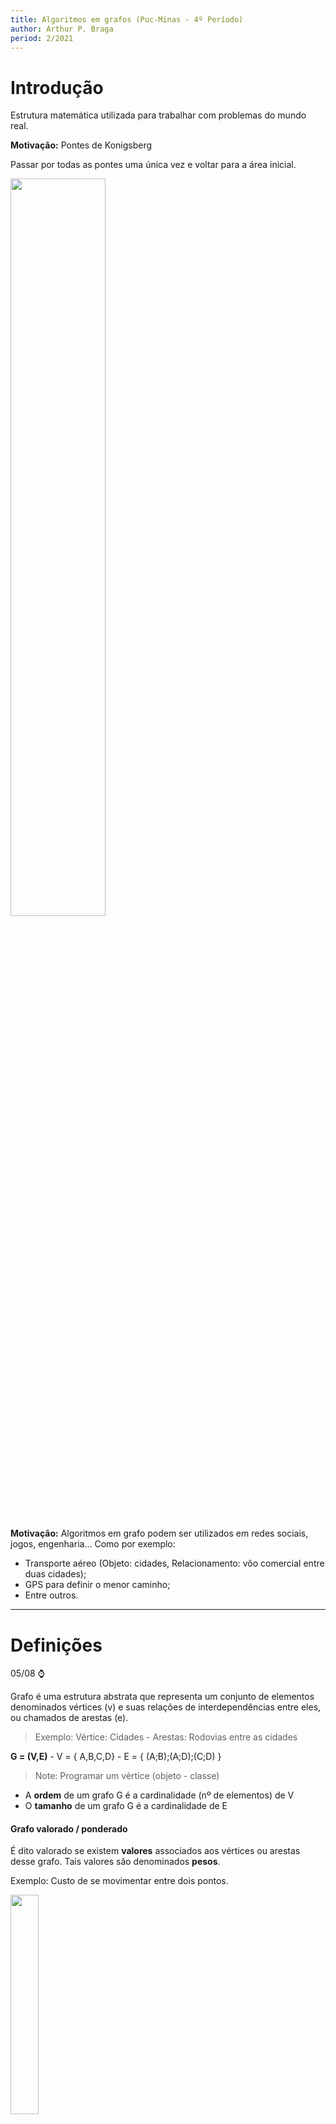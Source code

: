 ```yaml
---
title: Algoritmos em grafos (Puc-Minas - 4º Período)
author: Arthur P. Braga
period: 2/2021
---
```


# Introdução

Estrutura matemática utilizada para trabalhar com problemas do mundo real.

**Motivação:** Pontes de Konigsberg

Passar por todas as pontes uma única vez e voltar para a área inicial.

<img src="https://upload.wikimedia.org/wikipedia/commons/5/5b/Pontes_K%C3%B6nigsberg.JPG" style="width:55%">

**Motivação:** Algoritmos em grafo podem ser utilizados em redes sociais, jogos, engenharia... Como por exemplo:

- Transporte aéreo (Objeto: cidades, Relacionamento: vôo comercial entre duas cidades);
- GPS para definir o menor caminho;
- Entre outros.

---

# Definições

05/08 :watch:

Grafo é uma estrutura abstrata que representa um conjunto de elementos denominados vértices (v) e suas relações de interdependências entre eles, ou chamados de arestas (e).

> Exemplo: Vértice: Cidades - Arestas: Rodovias entre as cidades

**G = (V,E)**   -   V = { A,B,C,D}   -   E = { (A;B);(A;D);(C;D) }

> Note: Programar um vértice (objeto - classe)

- A **ordem** de um grafo G é a cardinalidade (nº de elementos) de V 
- O **tamanho** de um grafo G é a cardinalidade de E

#### Grafo valorado / ponderado

É dito valorado se existem **valores** associados aos vértices ou arestas desse grafo. Tais valores são denominados **pesos**.

Exemplo: Custo de se movimentar entre dois pontos.

<img src="../../imgs/4_Periodo/Algoritmos_Grafos/grafo-valorado.png" style="width:30%">

#### Grafo não direcionado / não orientado

Por padrão, duas arestas são consideradas a mesma. Ou seja, não possui direção obrigatória definida, seu sentido não é importante. 

#### Grafo direcionado / orientado / digrafo

Agora o sentido da aresta importa e é marcado por uma seta. Seu sentido é importante, pois pode ter significados diferentes. 

> Exemplo: Linha de montagem, um processo só pode executar após o término de outra.

Pode ter correspondencia em ambos os sentidos, porém nesse caso teríamos que ter **duas arestas**.

<img src="../../imgs/4_Periodo/Algoritmos_Grafos/grafo-direcionado.png" style="width:40%">

#### Laço (Loop)

Aresta que liga um vértice a si mesmo.

#### Arestas paralelas

Duas ou mais arestas associadas ao mesmo par de vértices.

<img src="../../imgs/4_Periodo/Algoritmos_Grafos/arestas-paralelas.png" style="width:40%">

#### Grafo simples

Não possui nem arestas paralelas nem laços.

<img src="../../imgs/4_Periodo/Algoritmos_Grafos/grafo-simples.png" style="width:30%">

#### Vértices adjacentes (vizinhos)

Dois vértices são ditos adjacentes se existe uma aresta que os liga, logos esses vértices serão vizinhos/adjacentes.

<img src="../../imgs/4_Periodo/Algoritmos_Grafos/vertices_adjacentes.png" style="width:70%">

#### Vértices sucessores e antecessores

Somente em **grafos direcionados**!

<img src="../../imgs/4_Periodo/Algoritmos_Grafos/sucessores_antecessores.png" style="width:70%">

#### Incidência 

Quando um vértice Vi é o vértice final de alguma aresta Ei, Vi e Ei são incidentes.

<img src="../../imgs/4_Periodo/Algoritmos_Grafos/incidencia.png" style="width:30%">

#### Arestas adjacentes

Duas arestas *não paralelas* compartilhando um vértice.

<img src="../../imgs/4_Periodo/Algoritmos_Grafos/arestas_adjacentes.png" style="width:30%">

#### Grau de um vértice (d)

Em um grafo *não direcionado*, o grau de um vértice é igual ao nº de arestas incidentes no vértice.

<img src="../../imgs/4_Periodo/Algoritmos_Grafos/grau_vertice.png" style="width:50%">

- Vértices com grau 0 são chamados **isolados.**
- Grafos que possuem somente vértices isolados são chamados de **grafos nulos.**
- Vértice de grau 1 é chamado de **pendente.**
- Um laço conta como duas arestas!

> *Arestas paralelas contam também!*

#### Teorema 1

A soma dos graus de todos os vértices de um grafo G é duas vezes o nº de arestas de G.

<img src="../../imgs/4_Periodo/Algoritmos_Grafos/Teorema1.png" style="width:40%">

> Ao contar os graus dos vértices, contamos cada extremidade de arestas uma vez. como cada aresta tem duas extremidades, cada aresta foi contada duas vezes.

#### Teorema 2

O nº de vértices de grau ímpar em um grafo é sempre **par**.

<img src="../../imgs/4_Periodo/Algoritmos_Grafos/Teorema2.png" style="width:55%">

#### Passeio em um grafo

Um passeio entre os vértices 1 e 2 é uma sequência alternada de vértices e arestas que começa no vértice 1 e termina no vértice 2 . 

<img src="../../imgs/4_Periodo/Algoritmos_Grafos/passeio.png" style="width:55%">

> Poderíamos pensar que apenas a ordem dos nós é importante, porém podemos ter passeios diferentes com a mesma sequência de vértices.

<img src="../../imgs/4_Periodo/Algoritmos_Grafos/passeio2.png" style="width:65%">

#### Caminho em um grafo

Um caminho é um passeio sem vértice repetido. Exemplo: Caminhos entre os vértices 1 e 4:

<img src="../../imgs/4_Periodo/Algoritmos_Grafos/caminhos.png" style="width:60%">

#### Grafo regular

Todos os vértices tem o mesmo grau.

#### Grafo completo

Para cada par de vértices existe uma aresta entre eles. Consequentemente, quaisquer dois vértices distintos são adjacentes (vizinhos).

> Note: Um grafo completo com n vértices é dito: Kn 

<img src="../../imgs/4_Periodo/Algoritmos_Grafos/grafo_completo.png" style="width:60%">

> Como achar o grau dos vértices -> n-1
>
> Como achar o nº de arestas -> (d * n) / 2

#### Grafo conexo

Existe pelo menos um caminho entre todos os pares de vértices, ou seja, se sai de um vértice, consegue chegar em qualquer outro.

#### Grafo desconexo

Consiste de dois ou mais grafos conexos. Cada um dos *subgrafos* conexos é chamado de *componente.*

<img src="../../imgs/4_Periodo/Algoritmos_Grafos/grafo_desconexo.png" style="width:40%">

---

# Representação e Operações

10/08 :watch:

Como representar um grafo em um algoritmo, em uma estrutura de dados?

Principais estruturas:

- Matriz de adjacência;
- Lista de adjacência;
- Matriz de incidência.

## Matriz de adjacência

<img src="../../imgs/4_Periodo/Algoritmos_Grafos/metriz-adjacencia.png" style="width:60%">

> Se as arestas tiverem pesos (grafo valorado), suas posições na matriz poderiam ter os valores respectivos.

Em um **grafo direcionado** a posição na matriz só recebe valor no vértice "de chegada".

<img src="../../imgs/4_Periodo/Algoritmos_Grafos/matriz_grafo_direcionado.png" style="width:60%">

## Lista de adjacência

Como se fosse uma hash, uma lista de vetores, e cada vetor tem uma lista de adjacências. Ou seja, cada elemento do vetor contém dois campos: a identificação de um vértice e um ponteiro para uma lista encadeada contendo os **vizinhos** do vértice correspondente.

> - Cada vértice é um elemento de uma lista ;
> - Cada vértice contém uma lista de arestas, indicando o outro par que a compõe.

<img src="../../imgs/4_Periodo/Algoritmos_Grafos/lista_Adjacencia.png" style="width:80%">

Grafos não direcionados também podem ser representados por uma lista de adjacência, só criar a sublista com todos os vetores vizinhos de cada vértice.

<img src="../../imgs/4_Periodo/Algoritmos_Grafos/list_adjacencia_2.png" style="width:80%">

## Matriz de incidência

- Índice = +1, se a aresta tem **origem** no vértice i;
- Índice = -1, se i é o vértice **destino** da aresta;
- Índice = 0, se a aresta **não incide** no vértice i.

<img src="../../imgs/4_Periodo/Algoritmos_Grafos/matriz_incidencia.png" style="width:60%">

>  Em um grafo **não direcionado** a gente só marca os vértices de incidência e origem, com 0 ou 1.

## Isomorfismo

Grafos "idênticos" em relação ao nº de arestas, vértices, graus e nº de componentes. Porém só isso não basta, para o grafo ser isomorfo a relação de incidência precisa ser preservada.

<img src="../../imgs/4_Periodo/Algoritmos_Grafos/isomorfismo.png" style="width:80%">

Grafos que possuam todas as características menos a preservação de incidência:

<img src="../../imgs/4_Periodo/Algoritmos_Grafos/grafos_nao_isomorfos.png" style="width:60%">

Observe que é necessário associar o vértice X do grafo G ao vértice Y do grafo H, pois não existe nenhum outro vértice com grau 3 em H. Mas o vértice Y é adjacente a apenas um vértice de grau 1, enquanto que X em G é adjacente a dois vértices de grau 1.

## Grafo complementar

Um grafo é complementar de outro quando:

- Todos os vértices de C(G) são todos os vértices de G;
- E as arestas de C(G) são exatamente as arestas que faltam em G para formarmos um grafo completo.

> Arestas do grafo G não vão fazer parte do C(G), ou seja, C(G) é um grafo que contém todas as arestas faltantes para G ser um grafo completo. 

<img src="../../imgs/4_Periodo/Algoritmos_Grafos/grafo_complementar.png" style="width:60%">

## Subgrafos

12/08 :watch:

Um grafo H é dito ser um *subgrafo* de um grafo G se todos os vértices e todas as arestas de H estão em G.

- Todo grafo é subgrafo de si próprio;
- O subgrafo de um subgrafo de G é subgrafo de G;
- Um vértice simples de G é um subgrafo de G;
- Uma aresta simples de G (com suas extremidades) é subgrafo de G.

### Subgrafos induzidos por arestas

Um subgrafo obtido por um subconjunto de arestas (e seus respectivos vértices).

Ex.: Mapear e manter somente as lanchonetes cuja distância é < 1km.

<img src="../../imgs/4_Periodo/Algoritmos_Grafos/subgrafo_aresta.png" style="width:60%">

### Subgrafos induzidos por vértices

Subgrafo obtido por um subconjunto de vértices (e suas respectivas arestas). 

Exemplo: Manter somente os times que tem características em comum.

<img src="../../imgs/4_Periodo/Algoritmos_Grafos/subgrafo_vertice.png" style="width:60%">

### Subgrafos disjuntos de arestas

Dois (ou mais) subgrafos de G são disjuntos de arestas se ambos não tiverem arestas em comum.

### Subgrafos disjuntos de vértices

Dois (ou mais) subgrafos de G são disjuntos de vértices se ambos não tiverem vértices em comum.

## Operações

### União e Soma

- União: Considerando dois grafos distintos, a união G1 ∪ G2 é formada pelo grafo que contém o conjunto de vértices V1 e V2, e o conjunto de arestas E1 e E2. Ou seja, basicamente dois grafos são considerados um.
  - G: Vg= {1, 2}; Eg= {(1, 2)} 
  - H: Vh= {3, 4}; Eh= { } 
  - G ∪ H: Vg∪h = {1, 2, 3, 4}; Eg∪h = {(1, 2)}
- Soma: É a união com todos os vértices de G1 vão ter arestas ligando a todos os vértices de G2.
  - G: Vg= {1, 2}; Eg = {(1, 2)} 
  - H: Vh = {3, 4}; Eh = { } 
  - G + H: Vg+h = {1, 2, 3, 4};  Eg+h = {(1, 2), (1, 3), (1, 4), (2, 3), (2, 4)}

<img src="https://slideplayer.com.br/slide/1732957/7/images/3/Exemplo+1+2+G+H+3+4+G+%EF%83%88+H+G+%2B+H.jpg" style="width:60%">

### Interseção

Resulta em um grafo formado pela interseção das arestas e vértices, ou seja, só aqueles cujo ambos tenham. Ex.:

<img src="../../imgs/4_Periodo/Algoritmos_Grafos/intersecao.png" style="width:70%">

### Ring sum

Basicamente é a união de dois grafos sem incluir a interseção. Ex.:

<img src="../../imgs/4_Periodo/Algoritmos_Grafos/ringSum.png" style="width:75%">

### Remoção de aresta e vértice

- **Remoção de aresta:** Se e é uma aresta de um grafo G, denota-se G-e o grafo obtidop pela remoção da aresta e de G.
- **Remoção de vérice:** Mesma ideia, porém além de retirar o vértice, é necessário retirar todas as arestas incidentes nele.

<img src="../../imgs/4_Periodo/Algoritmos_Grafos/remocao_aresta.png" style="width:60%">

<img src="../../imgs/4_Periodo/Algoritmos_Grafos/remocao_vertice.png" style="width:60%">

### Contração de aresta

Retirar uma aresta desejada e unir os dois vértices incidentes nela.

> Denota-se por **G/e** o grafo obtido pela contração da aresta *e*. Significa remover *e* de G e unir suas duas extremidades v, w de tal modo que o vértice resultante seja incidente às arestas originalmente incidentes a v e w.

<img src="../../imgs/4_Periodo/Algoritmos_Grafos/contracao_aresta.png" style="width:60%">

### Propriedades

<img src="../../imgs/4_Periodo/Algoritmos_Grafos/propriedades_Operacoes.png" style="width:50%">

### Grafo transposto

Seja um grafo direcionado (apenas direcionados) G = (V, E), seu grafo transposto Gt = (V, E1), cujo todas as arestas tem sentido oposto.

<img src="../../imgs/4_Periodo/Algoritmos_Grafos/transposto.png" style="width:70%">

### Grafo bipartido

É um grafo não orientado que pode ser dividido em dois subconjuntos de vértices, cujo não possuem arestas ligando dois vértices do mesmo subconjunto.

- Se diz bipartido um grafo G de tipo (p, q) se for um grafo simples de ordem p+q;

Temos também o **grafo bipartido completo**, nada mais é que um grafo bipartido tal que cada vértice de um subconjunto está associado a cada vértice do outro subconjunto.

> O grafo bipartido completo com partições de tamanho |V1| = m e |V2| = n é chamado Km,n.

<img src="../../imgs/4_Periodo/Algoritmos_Grafos/bipartido.png" style="width:60%">

#### Teorema

Um grafo é bipartido se, e somente se, todo ciclo de G possuir comprimento par.

> Obs: Ciclo -> Todo caminho cujo vértice inicial e final são os mesmos sem repetição de vértice, ou seja, sai e volta pro mesmo vértice sem repetir nenhum a não ser o inicial.

---

# Caminhos e Circuitos - Parte 1-2

17/08 :watch:

> Vale lembrar os conceitos de:
>
> - Passeio (pode voltar no mesmo vértice).
> - Caminho
>   - **Caminho aberto:** Vértices inicial e final são diferentes;
>   - **Caminho fechado ou circuito**: nenhum vértice (exceto o 1º e o último) aparece mais de uma vez.

## Grafos Eulerianos

**Problema do explorador:** um explorador deseja explorar todas as estradas entre um nº de cidades. É possível encontrar um trajeto fechado que passe por cada estrada apenas uma vez e volte à cidade inicial? (Ex.: Pontes de Konigsberg).

Em grafos **conexos**, se é possível encontrar um trajeto fechado que passe por **todas** as **arestas** uma única vez, dizemos que G é um **grafo euleriano**.

- Um **trajeto fechado** que utilize todas as arestas de um grafo, **uma única vez**, é chamado de **percurso euleriano fechado**.

### Teorema

Um grafo conexo, **não orientado** é euleriano se, e somente se, **todos** os seus vértices tiverem **grau par**.

> Bastante útil na produção de algoritmos de reconhecimento.

#### Lema 1 - Resultado auxiliar

Se todos os vértices de G possuem grau >= 2, então G contém um ciclo.

Se achar um ciclo que não passa por todas as arestas do grafo, podemos dividir esse ciclo do grafo, e  verificar se os componentes possuem um trajeto euleriano fechado, se possuirem, o grafo é euleriano. 

### Algoritmo de Hierholzer (1873)

Algoritmo para encontrar o caminho euleriano:

<img src="../../imgs/4_Periodo/Algoritmos_Grafos/hierholzer.png" style="width:90%">

---

# Caminhos e Circuitos - Parte 2-2

19/08 :watch:

## Problema do carteiro chinês

Um carteiro deseja entregar cartas ao longo de todas as ruas de uma cidade, e retornar ao ponto inicial. Como ele pode planejar as rotas de forma a minimizar o caminho andado? 

> Consiste em encontrar um caminho mais curto ou circuito fechado que visite cada aresta de um grafo não-direcionado..

- Se o grafo for euleriano, basta percorrer o ciclo de Euler.
- Caso contrário, algumas arestas serão percorridas mais de uma vez. Será utilizado o conceito de arestas artificiais.

<img src="../../imgs/4_Periodo/Algoritmos_Grafos/carteiro_chines.png" style="width:100%">

> O exemplo acima é um grafo unicursal.

### Grafos semi-eulerianos ou unicursais

Um grafo é dito unicursal ou semi-euleriano se ele possui **pelo menos um Trajeto Euleriano aberto.**

> Se adicionarmos uma aresta conectando os vértices iniciais e finais do trajeto euleriano, o grafo passa a ser euleriano.

- Um grafo é unicursal se, e somente se, ele possuir **exatamente 2 vértices de grau ímpar**.

#### Teorema

Em um grafo conexo G com exatamente 2K vértices de grau ímpar, existem K subgrafos disjuntos de arestas, todos eles unicursais, de maneira que juntos eles contêm todas as arestas de G. 

Ex.: 2*3 = 6 vértices de grau ímpar = 3 subgrafos unicursais.

<img src="../../imgs/4_Periodo/Algoritmos_Grafos/unicrusal.png" style="width:40%">



## Grafos hamiltonianos

24/08 :watch:

Um **Circuito de Hamilton** em um grafo conexo é um percurso que passa por todos os **vértices** do grafo **uma única vez**, voltando ao vértice inicial. Ou seja, euler passa por todas as arestas, e hamilton passa por todos os vértices.

Uma vez que precisa passar por todos os vértices **uma única vez**, para grafos com **mais de 3 vértices**, só podemos ter um caminho de Hamilton se for um grafo simples, pois loops e arestas paralelas obrigam a voltar no mesmo vértice. 

> 1. O circuito de Hamilton em um grafo com n vértices, contém n arestas. 
> 2. Se um grafo é hamiltoniano, então a inclusão de qualquer aresta não atrapalha essa condição.

Não existe teorema para **TODO** grafo, e **eficiente** para acharmos o circuito hamiltoniano, igual temos Hierholzer para euler. Mas temos um técina para mostrar que um grafo **NÃO** possui um circuito Hamiltoniano (mas também **não garante** que não tenha).

Há um circuito hamiltoniano em G se:

- Se G tem um circuito hamiltoniano, então G tem um subgrafo H que:
  1. H contém cada vértice de G;
  2. H é conexo;
  3. H tem o mesmo nº de arestas e de vértices;
  4. Cada vértice de H tem grau 2.

<img src="../../imgs/4_Periodo/Algoritmos_Grafos/circuito_hamiltoniano.png" style="width:40%">

### Teoremas

Há alguns teoremas que proveem **condições suficientes**, mas **não necessárias**.

1. Seja G um grafo simples com n vértices  (n ≥ 3). Se para todo par de vértices não adjacentes v e w, a soma de seus graus for maior ou igual a n, então G é hamiltoniano.

<img src="../../imgs/4_Periodo/Algoritmos_Grafos/teorema_1_hamiltoniano.png" style="width:40%">

2. Seja G um grafo simples com n vértices (n ≥ 3). Se o grau de cada vértice for n/2 no mínimo, G é hamiltoniano.

<img src="../../imgs/4_Periodo/Algoritmos_Grafos/teorema_2.png" style="width:30%">

3. Em um grafo **completo** com n vértices, **n ímpar** e (n ≥ 3), existem **(n-1) / 2** circuitos hamiltonianos disjuntos de arestas.
4. Em um grafo **completo** com n vértices, **n par** e (n ≥ 4), existem **(n-2) / 2** circuitos hamiltonianos disjuntos de arestas.

<img src="../../imgs/4_Periodo/Algoritmos_Grafos/teorema_3_4.png" style="width:70%">

### Problema do caixeiro viajante

Dado um conjunto de cidades a serem visitadas por um vendedor, qual é o **caminho mínimo** que pode ser realizado sem repetir cidades e retornar ao ponto de partida? Menor ciclo hamiltoniano.

> Arestas ponderadas! (valoradas)

<img src="../../imgs/4_Periodo/Algoritmos_Grafos/exemplo_carteiro_viajante.png" style="width:50%">

Aplicações:

- Entrega de encomendas / correspondências;
- Recolhimento de objetos;
- Planejamento de viagens;
- Leitura de contadores de consumo (luz elétrica);
- ...

#### Uso de heurística

Para resolver esse problema podemos utilizar força bruta, porém na maioria dos casos isso se torna inviável, logo podemos utilizar heurísticas para solucionar.

> Heurística: Forma rápida de solucionar um problema, porém muitas vezes imperfeito. Algoritmos aproximados, acham uma resposta que pode não ser a solução ótima, mas pode ser próxima dela.

Exemplo:

1. escolha um vértice arbitrário como vértice atual.
2. descubra a aresta de menor peso que seja conectada ao vértice atual e
   a um vértice não visitado V.

3. faça o vértice atual ser V.
4. marque V como visitado.
5. se todos os vértices no domínio estiverem visitados, encerre o algoritmo.
6. Se não vá para o passo 2.
7. A sequência dos vértices visitados é a saída do algoritmo.

>  Isso é o que chamamos de **Heurística gulosa**, ou seja, que só se preocupa com a melhor forma para aquela instância, daquele momento.

<img src="../../imgs/4_Periodo/Algoritmos_Grafos/resolucao_heuristica.png" style="width:70%">

Exercício:

<img src="../../imgs/4_Periodo/Algoritmos_Grafos/exercicio_hamiltoniano.png" style="width:70%">

---

# Caminhamentos

26/08 :watch:

Algumas são de simples verificação, rodando alguns algoritmos da pra fazer essas verificações:

- Verificação de graus dos vértices;
- Determinação se o grafo é euleriano;
- Determinação se o grafo é compleo;
- (...)

Outras propriedades já são mais difíceis, são relacionadas às arestas e aos caminhos existes. **Caminhar** em um grafo é mover-se entre seus vértices, verificando propriedades enquanto se caminha. 

Alguns algoritmos de busca proocuram caminhos com objetivos específicos, como:

- **Conectividade** - Busca de um vértice específico (estado);
- **Caminho mínimo** - Existência de um caminho.

Uma busca em grafos nada mais é que tentar encontrar uma sequência de passos (caminhos/ações) para chegar à um objetivo.

### Aplicações

- Rotas em redes de computadores;
- Caixeiro viajante e variações;
- Jogos digitais;
- Navegação de robôs;
- (...)

*A busca de uma saída de um labirinto também é um problema de busca em grafos!*

## Busca em largura

> Notes: Também há uma explicação na aula do dia 14/09.
>
> [Link de vídeo aula](https://www.youtube.com/watch?v=u834GA3725M)

Basicamente mapea os caminhos (caminho mínimo) de um vértice de origem até qualquer outro vértice possível de ser alcançado, gerando uma **árvore**.

- Funciona em grafos não direcionados e digrafos.

### Propriedades dos vértices

- Antecessor ou pai;
- Estado:
  - **branco**: ainda não explorado;
  - **cinza:** explorado, mas com vizinhos não explorados;
  - **preto:** explorado e sem vizinhos explorados.
- Distância até o vértice de origem.

### Funcionamento

Inicialização: Seta os valores *default* para todos os meus vértices.

<img src="../../imgs/4_Periodo/Algoritmos_Grafos/image-20210921213608759.png" style="width:70%">

Busca principal: Basicamente verifica cada vizinho de cada vértice, a partir do inicial. Vai utilizar uma fila e dois arrays para auxilio e armazenamento dos resultados. Cada vizinho vai ser enfileirado, e desenfilerado quando for sua vez. Cara vizinho verificado vai contabilizar 1 + a distância ao vértice inicial.

<img src="../../imgs/4_Periodo/Algoritmos_Grafos/image-20210921214336960.png" style="width:70%">

<img src="../../imgs/4_Periodo/Algoritmos_Grafos/image-20210921215253672.png" style="width:70%">

<img src="../../imgs/4_Periodo/Algoritmos_Grafos/image-20210921220433953.png" style="width:70%">

### Custo e Complexidade

<img src="../../imgs/4_Periodo/Algoritmos_Grafos/image-20210921220957215.png" style="width:70%">

<img src="../../imgs/4_Periodo/Algoritmos_Grafos/image-20210930211620820.png" style="width:90%">

14/09 :watch:

## Busca em profundidade

*Depth First Search (DFS)*

A partir de um vértice de origem, busca *recursivamente* um vértice adjacente, até que não existam mais vértices a visitar.

> Pode gerar várias árvores de profundidade (floresta de busca).

### Estados dos vértices

Mantém os mesmos estados do algoritmo anterior, porém teremos mais duas novas propriedades: *timestamps* (tempo da busca).

- **Timestamp de descoberda** - Tempo em que eu chego no vértice;
- **Timestamp de término** - Tempo em que eu pinto o vértice de preto.

### Funcionamento

Inicialização:

<img src="../../imgs/4_Periodo/Algoritmos_Grafos/image-20211011152003382.png" style="width:5 0%">

Visita:

<img src="../../imgs/4_Periodo/Algoritmos_Grafos/image-20211013212438470.png" style="width:5 0%">

Organização:

<img src="../../imgs/4_Periodo/Algoritmos_Grafos/image-20211013214451622.png" style="width:80%">

### Classificação de arestas

- Arestas de árvore: Quando a aresta leva à um vértice branco, quando encontra um branco com ela.
- Arestas de retorno: Fecha um ciclo na busca, ou seja, quando um vértice **cinza** encontra outro **cinza** (inclui loops).
- Arestas de avanço: Não pertence à árvore de busca em profundidade, mas conecta um vértice a um descendente que pertence à árvore de busca. Ou seja, **quando encontra um vértice preto.**
- Arestas de cruzamento: De um cinza para um preto.

<img src="../../imgs/4_Periodo/Algoritmos_Grafos/image-20211013222736500.png" style="width:80%">

## Ordenação topológica

Um vértice precisa do resultado de outro antes - Para ir para um vértice precisa passar por outro antes.

- **Impossível ser cíclico**, pois não tem início, todo mundo depende de todo mundo.

> Note: DAG -> Dígrafo acíclico. 
>
> É necessário ser um dígrafo.

A ordenação topológica é a ordenação **linear** de vértices na qual cada vértice precede o conjunto que forma seu **fecho transitivo direto** (FTD - conjunto de todos os vértices que podem ser atingidos por algum caminho iniciado no vértice atual).

<img src="../../imgs/4_Periodo/Algoritmos_Grafos/image-20211015205621254.png" style="width:60%">

### Teorema

Se um grafo for acíclico, ou seja, não possuir cíclos, logo ele apresenta uma ou mais ordenações topológicas.

### Algorítmo de Kahn (1962)

Existem algoritmos com complexidade linear para determinar uma ordenação topológica de um DAG, o algorítmo de Kahn é um deles.

Retorna uma lista de ordenação topológica OU detecta a existência de um ciclo.

Baseado em duas listas:

- S: conjunto de vértices sem arcos de entrada, ou seja, vértices que não tem nenhuma aresta "chegando" nele.
- L: lista de vértices ordenados topologicamente (inicialmente zerada).

<img src="../../imgs/4_Periodo/Algoritmos_Grafos/image-20211015211456024.png" style="width:60%">

> Legenda: "Remover arco v,w" -> significa remover a aresta do vértice v ao w.

A ideia é ir removendo as arestas que saem dos vértices sem arcos de entrada primeiro, e ir adionando os vértices que ficam sem arco de entrada na lista de ordenação, dessa forma teremos uma "ordem de chamadas" de cada vértice, e no final uma lista que mostra essa ordem topológica. Ou um ciclo caso ainda possua aresta que não foi retirada.

Exemplo resolvido:

<img src="../../imgs/4_Periodo/Algoritmos_Grafos/image-20211015212139548.png" style="width:60%">

### DFS e ordenação

Outro dos algoritmos citados no último tópico, porém utilizando da busca em profundidade, levemente alterada para o mesmo objetivo.

Basta, ao finalizar um vértice preto, inseri-lo no início de uma lista L.

<img src="../../imgs/4_Periodo/Algoritmos_Grafos/image-20211015212814682.png" style="width:60%">

Neste caso se eu tiver uma aresta de retorno, eu fecho um cíclo, logo não há ordenação topológica.

> Os algorítmos podem gerar diferentes ordenações topológicas!

### Aplicações de ordenação topológica

- Planejamento e sequenciamento de tarefas;
- Compilação de módulos;
- Dicionários;
- Pré-requisitos;
- Verificação de dependências (bibliotecas, etc).

## Algoritmo de Dijkstra

:building_construction:

Baseado na busca em largura.



# Conectividade

16/09 :watch:

> Notas: 
>
> - Um grafo é conexo quando existe **pelo menos** um caminho entre todos os vértices.
>- Um grafo desconexo e componentes conexos -> Cada componente de um grafo desconectado é chamado de componente conexo.

- Como saber se um grafo é conexo? Ou, como saber quantos componentes conexos há em um grafo?
- Busca em profundidade forma árvores. Esta informação pode ser utilizada para contarmos os componentes de um grafo.
  - É só adionar um contador após cada "loop recursivo", ou seja, toda vez que ele voltar marcando os vértices de preto, conta +1, e assim sabemos a quantidade de componentes, consequentemente se ele é conexo ou não.

## Conceitos básicos

**Vértice de corte:** Vértice de um grafo conexo que, quando removido, produz mais de uma componente conexa. A remoção de um vértice implica a remoção de todas as arestas que incidem nele.
obs: grafo conexo, existe um caminho entre cada par de vértices;

**Aresta de corte:** Aresta de um grafo conexo que, quando removida produz mais de uma componente convexa;

**Conjunto de corte:** Conjunto contendo vértices/arestas que ao serem removidas de um grafo conexo G produz mais de uma componente conexa;

**Conectividade de vértice K(G):** menor número de vértices do grafo cuja remoção (em conjunto com suas arestas adjacentes) o desconecta;

**Conectividadede aresta λ(G):** menor número de arestas do grafo cuja remoção o desconecta. É o número de arestas do menor cut-set;

**Cut-set:** particionar o grafo em dois subgrafos disjuntos. Também pode ser definido como o conjunto de arestas em um grafo conexo cuja remoção reduz o rank do grafo em 1 unidade.

**Rank ou posto:**

<img src="../../imgs/4_Periodo/Algoritmos_Grafos/image-20211018203251998.png" style="width:60%">

---

**Grafo K-conexo:** grafo de conectividade de vértice igual a K.

**Grafo separável:** grafo com conectividade de vértice igual a 1.

**Cut vertex:** Vértice que desconecta um grafo separável (também chamado cut vertex ou ponto de articulação);

**Desconexo:** Um grafo é não-conexo ou desconexo se nem todo par de vértices é unido por uma cadeia;

**S-conexo:** Um grafo é simplesmente conexo ou s-conexo se todo par de vértices é unido por ao menos um caminho no grafo correspondente não direcionado;

<img src="../../imgs/4_Periodo/Algoritmos_Grafos/image-20211018202551548.png" style="width:60%">

**SF-conexo:** Um grafo é semi-fortemente conexo ou sf-conexo se em todo par de vértice do grafo, um deles é atingível a partir do outro (ou seja, entre eles existe um caminho em ao menos um dos dois sentidos possíveis);

<img src="../../imgs/4_Periodo/Algoritmos_Grafos/image-20211018202826181.png" style="width:30%">

**F-conexo:** Grafo fortemente conexo ou f-conexo: é um grafo no qual todo par de vértices é mutuamente atingível. Assim, a todo par de vértices está associado a um par de caminhos de sentidos opostos.

- Todo vértice é atingível a partir de um vértice dado e todo vértice atinge todo vértice dado.

<img src="../../imgs/4_Periodo/Algoritmos_Grafos/image-20211018203008920.png" style="width:30%">

<img src="../../imgs/4_Periodo/Algoritmos_Grafos/image-20211018203104164.png" style="width:70%">

## Teorema

<img src="../../imgs/4_Periodo/Algoritmos_Grafos/image-20211018202134904.png" style="width:80%">

<img src="../../imgs/4_Periodo/Algoritmos_Grafos/image-20211018202246932.png" style="width:80%">

<img src="../../imgs/4_Periodo/Algoritmos_Grafos/image-20211018202323974.png" style="width:80%">

# Fluxo em rede

Uma rede é um grafo no qual teremos um fluxo, podendo ser modelado para uma rede de distribuição de água, rede social com tráfego de informações, rodoviárias com o máximo de veículos possível de se locomover lá, etc.

*Sempre queremos maximizar a quantidade de informações transmitidas, conseguir a maior capacidade do fluxo.*

Nesse grafo as **arestas serão ponderadas** e seu peso indicará sua **capacidade** de transporte, o máximo de dados que pode para o próximo vértice.

<img src="../../imgs/4_Periodo/Algoritmos_Grafos/image-20211018215421637.png" style="width:50%">

Os dados percorrem uma rede desde uma **fonte** (source), onde ele é produzido, até um **sorvedouro** ou sumidouro (target), onde ele é **consumido**.

**Fluxo máximo:** Calcular a maior taxa pela qual se pode despachar material da fonte até o sorvedouro sem infringir quaisquer restrições à capacidade.

## Conceitos básicos

- **Rede de fluxo:** É um grafo conexo dirigido ponderado (capacidade não negativa).
  - Laços não são permitidos!
- **Fluxo em grafos:** É uma função com restrições -> G = (V, E).
  - O fluxo não pode exceder a capacidade de nenhum arco (aresta);
  - O fluxo de entrada em um vértice é igual ao fluxo de saída (**conservação de fluxo**);
    - Os dados podem se dividir entre as arestas de saída possíveis, porém **não podem se acumular**, ou seja, a  taxa de dados que chegou em um vértice, precisa ser a mesma taxa que irá sair do vértice.
  - O somatório do fluxo em todos os vértices é o **valor total do fluxo**.

## Corte

O problema do fluxo máximo está relacionado ao conceito de **corte**: Um corte (S,T) - (Source, Target) em uma rede de fluxo G = (V, E) é uma partição de vértices em dois conjuntos S e T. Ou seja, eu vou desconectar o grafo em dois conjuntos, um conjunto de vértices que fazem parte do **source**, e um conjunto de vértices que fazem parte do **target**.

O corte é basicamente um cut-set, ou seja, vai desconectar meu grafo e com isso já obtemos os dois conjuntos. Todos os vértices ligados ao source será desse grupo, e todos que levam ao target, será desse grupo.

<img src="../../imgs/4_Periodo/Algoritmos_Grafos/image-20211018222401400.png" style="width:70%">

A **capacidade do corte** será a soma das capacidades das arestas retiradas que se iniciam no conjunto S e terminam no conjunto T.

Outro exemplo:

<img src="../../imgs/4_Periodo/Algoritmos_Grafos/image-20211018222746107.png" style="width:70%">

Já o próximo exemplo não é um corte, pois o conjunto de source consegue chegar ao conjunto do target:

<img src="../../imgs/4_Periodo/Algoritmos_Grafos/image-20211018222830542.png" style="width:70%">

### Fluxo total líquido pelo corte

Consiste de fluxos positivos em ambas as direções. Ou seja, no momento da execução do fluxo teremos a quantidade de dados que passarão pelas arestas de corte, e fazemos uma conta para chegar ao **fluxo total líquido**, sendo: somar a quantidade atual de dados das arestas de corte que tem origem no conjunto source, e subtrair pela quantidade atual de dados das arestas de corte que tem origem no conjunto da target.

Exemplo:

<img src="../../imgs/4_Periodo/Algoritmos_Grafos/image-20211018230118445.png" style="width:70%">

## Teorema de Ford e Fulkerson

A capacidade do corte mínimo é igual ao fluxo máximo - Fluxo máximo x Corte mínimo.

Como encontrar o maior fluxo que pode percorrer um fluxo em redes (fluxo máximo)?

- Iniciamos com um fluxo total nulo, ou seja, será menor do que a capacidade de qualquer corte.
- Aumentamos gradativamente este fluxo e comparamos o seu valor com os das capacidades dos cortes. Em um momento o fluxo se tornará igual à capacidade de algum corte.
  - **Corte de capacidade mínima:** Corte cuja capacidade pode se tornar igual ao valor de um fluxo.
- A partir daí, o fluxo não pode aumentar mais, portanto este fluxo será máximo.

### Funcionamento

Depende de três ideias importântes:

1. **Redes residuais:** Capacidade residual é a capacidade que você ainda consegue transmitir em determinada aresta para chegar à sua capacidade máxima. Uma rede residual consistem em arestas que podem admitir mais fluxo.
   1. Capacidade residual do caminho é a menor capacidade residual entre os arcos desse caminho.
2. **Caminhos de aumento:** Se nenhum arco do caminho está cheio (utilizando a capacidade máxima), então podemos chamá-lo de caminho de aumento, ou seja, ainda tem capacidade residual.
3. **Cortes**

A cada iteração aumenta-se o valor do fluxo em G determinando um "caminho de aumento" em uma "rede residual" associada.

Isso se repete até que a rede residual não tenha mais caminhos aumentadores.

> - Se o fluxo em uma aresta é igual à sua capacidade dizemos que essa aresta está **saturada!**
>
> - Embora cada iteração aumente o valor do fluxo, o fluxo em algumas arestas pode diminuir.

# Árvores

:building_construction:

Árvore é um grafo conexo T em que existe um, e somente um caminho entre qualquer par de vértices de T.

<img src="../../imgs/4_Periodo/Algoritmos_Grafos/image-20211203192341992.png" style="width:80%">

## Árvore geradora

Uma árvore geradora de G, é um sub-grafo de G que contém todos os vértices de G e é uma árvore. 

- **Galho**: uma aresta de G em T 
- **Corda**: uma aresta de G que não pertence a T
- Grafos não conexos possuem florestas geradoras!

<img src="../../imgs/4_Periodo/Algoritmos_Grafos/image-20211203194519396.png" style="width:50%">

- **Floresta**: conjunto de árvores sem vértices em comum;
- **Rank de G**: número de galhos em qualquer floresta geradora de G. Sendo k componentes, r = n - k;
- **Nulidade de G**: número de cordas em qualquer floresta geradora de G. µ = e – n + k.

### Teoremas

1. Todo grafo conexo G possui pelo menos uma árvore geradora!
2. Dados um grafo conexo G com N vértices, E arestas e uma árvore geradora T de G... G terá:
   - Galhos = N - 1
   - Cordas = E – N + 1

### Árvore geradora mínima

É a árvore geradora de menor peso em G. Dado um grafo G com pesos associados às arestas, encontrar uma árvore geradora mínima de G.

Podemos utilizar 2 algoritmos para encontrar tal árvore: **Algoritmo de Prim** ou **Algoritmo de Kruskal**.

#### Algoritmo de Prim

:building_construction:

#### Algoritmo de Kruskal

:building_construction:

Basicamente inicia com a AGM vazia, pega as menores arestas, e a cada passo adiciona a menor na árvore e liga as florestas existentes com, também, a menor aresta entre elas que não forma ciclo.

> Algoritmo guloso.

# Floresta

:building_construction:



---

# Planalidade

21/10 :watch:

:building_construction:

[Problema das 3 casas]

Um grafo é **planar** se existe uma representação gráfica de G no plano sem cruzamento de arestas (*vale redesenhar, só precisa ter a possibilidade*).

<img src="../../imgs/4_Periodo/Algoritmos_Grafos/image-20211021210030027.png" style="width:70%">

## Aplicações

- Circuitos digitais;
- Malhas de transporte terrestre;
- Contrução de viadutos;
- Malha de transporte aéreo.

## Grafos planares e Kuratowski

:building_construction:

Existem grafos não planares que serão importantes (kuratowski)............................................

São importantes, pois o K5 por exemplo, é um grafo não planar com o menor nº de vértices, ou seja, para um grafo completo ser planar ele precisa ter menos que 5 vértices.

Outro exemplo, K3,3: é um grafo não planar com o menor nº de vértices também.

Propriedades entre os dois grafos citados anteriormente:

1. Ambos são regulares;
2. Ambos são não planares;
3. A remoção de uma aresta ou um vértice torna ambos os grafos planares.

<img src="../../imgs/4_Periodo/Algoritmos_Grafos/image-20211021210957096.png" style="width:70%">

## Região (ou face)

Uma representação gráfica planar de um grafo divide o plano em regiões ou faces. Cada região é caracterizada pelas arestas que a contornam.

- Cada aresta de G pertence à fronteira de uma ou duas faces de G (faz fronteira com até duas regiões);
- O grau (comprimento), de uma face f de G, representado por d(F) é igual ao nº de arestas da fronteira de F.
- Cada face da representaçção planar de um grafo corresponde a um passeio fechado do grafo constituído pelos vértices e arestas que delimitam a face. Chamamos **grau da face**, d(f), ao comprimento do passeio correspondente.

<img src="../../imgs/4_Periodo/Algoritmos_Grafos/image-20211021211838662.png" style="width:70%">

## Teorema 1 - Fórmula de Euler

Seja G um grafo conexo planar com N vértices e E arestas. O nº de faces do grafo é: **f = 2 - N + E**

<img src="../../imgs/4_Periodo/Algoritmos_Grafos/image-20211021212036731.png" style="width:70%">

## Grau de uma região

:building_construction:

## Corolário - Fórmula de Euler

:building_construction:

<img src="../../imgs/4_Periodo/Algoritmos_Grafos/image-20211204175834360.png" style="width:70%">

### Conceitos básicos

:building_construction:

### Inequações derivadas

Inequações derivadas da Fórmula de Euler:

- condições necessárias, mas não suficientes para um grafo ser planar;
- se satisfeitas, não significa que o grafo é planar, mas podem ser usadas para mostrar que o grafo é não planar. Ou seja, se o grafo não satisfazer tais condições, podemos dizer que ele é não planar.

#### Corolário 1

Se G é um grafo **simples conexo** e planar, com E arestas e V vértices, com pelo menos 3 vértices (V >= 3), logo o número de arestas vai ser menor ou igual à 3 * V - 6.

**E <= 3 * V - 6**

#### Corolário 2

Se G é um grafo **simples conexo** e planar, logo G tem, pelo menos, 1 vértice de grau <= 5;

#### Corolário 3

Se G é um grafo **simples conexo** e planar com E arestas e V vértices, sendo V ≥ 3, e **nenhum ciclo de comprimento três**, logo:

**E <= 2 * V - 4**

## Detecção de planaridade

:building_construction:

[Técnica de redução]

## Contração de aresta

:building_construction:

## Detecção de planaridade: remoção de aresta

:building_construction:

[Outro]



26/10 :watch:

## Homeomorfismo

:building_construction:

### Teorema

Um grafo G é planar se, e somente se, nenhum subgrafo seu for homeomorfo a K5................................

# Dualidade

:building_construction:

Dado um grafo G planar, o grafo G*, chamado dual de G, é construído da seguinte forma:

- Para cada face de G, G* tem um vértice;
- Os vértices de G* são unidos da seguinte forma:
  - 

# Coloração de grafos

:building_construction:

Uma forma de rotular os vértices do grafo com "cores", sendo que vértices adjacentes não podem ter a mesma cor.

- Coloração se dá em grafos conexos simples:  
  - Desconsiderar grafos desconexos. As cores utilizadas em um componente não têm efeito sobre as do outro componente;
  - Arestas paralelas não afetam a coloração;
  - Grafo não pode ter loops, pois em um loop, um vértice é adjacente a ele mesmo;
- **Número cromático:** O número cromático de um grafo G, X(G), é o menor número K para o qual G é K-colorido 

<img src="../../imgs/4_Periodo/Algoritmos_Grafos/image-20211204183434428.png" style="width:70%">

## Aplicação

1. Atribuição de frequências de rádio. Os vértices representam os transmissores das estações de  rádio. Duas  estações  são  adjacentes  quando  suas  áreas  de  transmissão se sobrepõem, o que resultaria em  interferência se elas usassem a mesma frequência. Cada cor contém estações que podem receber a mesma  frequência;
2. Provas de uma universidade: Queremos que duas disciplinas com estudantes em comum não  tenham seus exames agendados para o mesmo horário. Qual o número mínimo de horários  necessários para agendar os exames? 

## Teorema - Coloração de circuitos 

:building_construction:

Um  grafo  consistindo  simplesmente  de  um  circuito com n ≥ 3 vértices é **2-cromático** se n é par e **3-cromático** se n é impar.

<img src="../../imgs/4_Periodo/Algoritmos_Grafos/image-20211116221119277.png" style="width:70%">

[Tem mais aqui................]

## Coloração de arestas

Uma coloração de arestas de um grafo simples G é uma atribuição de cores às arestas de G de maneira que cores diferentes são atribuídas a arestas adjacentes.

- Se existe uma coloração de arestas para um grafo G que utiliza K cores, então, G é um grafo K-colorido de arestas.
- **Índice cromático** de um grafo G, X’(G), é o menor número K (menor número de cores) para qual G é K-colorido de arestas.

<img src="../../imgs/4_Periodo/Algoritmos_Grafos/image-20211204184017147.png" style="width:50%">

- Grafos com laços não serão considerados nas definições e algoritmos
- Arestas paralelas **não podem ser ignoradas** na coloração de arestas

### Aplicação

**Primeira aplicação:**

<img src="../../imgs/4_Periodo/Algoritmos_Grafos/image-20211204185642288.png" style="width:70%">

**Segunda aplicação:**

Organização de aulas.

Uma escola tem professores t1, t2, ..., tm, para dar disciplinas s1, s2, ..., sn. Em particular, um professor tj deve ensinar sj,k seções de uma disciplina sk.

Problema: Calcule o número mínimo de períodos de tempo necessários para organizar todas as disciplinas de forma que não haja duas seções de uma disciplina ofertadas em um mesmo horário.

Solução: Formar um grafo bipartido. Se cada cor de aresta representar um horário, então uma coloração de arestas do grafo bipartido representa um horário possível.

<img src="../../imgs/4_Periodo/Algoritmos_Grafos/image-20211204185845878.png" style="width:50%">

### Teorema

Se G é um grafo simples cujo vértice de maior grau tem grau δ(G), então:

> Lembrando: X’(G) = índice cromático.

**δ(G) <= X’(G) <= δ(G) + 1**

<img src="../../imgs/4_Periodo/Algoritmos_Grafos/image-20211204190248418.png" style="width:50%">

## Coloração de grafos planares

:building_construction:

# Particionamento e Cobertura

09/11 :watch:

:building_construction:

Uma coloração de um grafo induz a um **particionamento** dos vértices em subconjuntos de vértices chamados de **conjuntos independentes**. Conjunto de vértices do grafo no qual nenhum par de  vértices do conjunto é adjacente.

- Um conjunto independente é **maximal** quando não existe nenhum outro conjunto independente que o contenha (i.e.: um conjunto que não pode ser completado);
- Um conjunto independente é **máximo** se todos os outros conjuntos independentes têm cardinalidade menor ou igual a ele.

